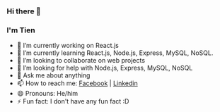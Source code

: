 ### Hi there 👋


### I'm Tien

- 🔭 I’m currently working on React.js
- 🌱 I’m currently learning React.js, Node.js, Express, MySQL, NoSQL.
- 👯 I’m looking to collaborate on web projects
- 🤔 I’m looking for help with Node.js, Express, MySQL, NoSQL
- 💬 Ask me about anything 
- 📫 How to reach me: [Facebook](https://www.facebook.com/trngtien01/) | [Linkedin](https://www.linkedin.com/in/tien-tran-b328071bb/)
- 😄 Pronouns: He/him
- ⚡ Fun fact: I don't have any fun fact :D
